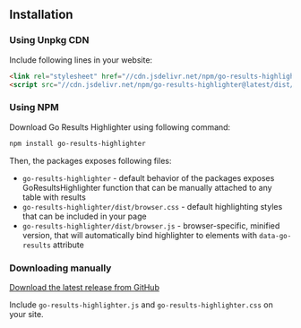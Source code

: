 ## Installation

### Using Unpkg CDN

Include following lines in your website:

```html
<link rel="stylesheet" href="//cdn.jsdelivr.net/npm/go-results-highlighter@latest/dist/browser.css">
<script src="//cdn.jsdelivr.net/npm/go-results-highlighter@latest/dist/browser.js"></script>
```

### Using NPM

Download Go Results Highlighter using following command:

```bash
npm install go-results-highlighter
```

Then, the packages exposes following files:
* `go-results-highlighter` - default behavior of the packages exposes GoResultsHighlighter function that can be manually attached to any table with results
* `go-results-highlighter/dist/browser.css` - default highlighting styles that can be included in your page
* `go-results-highlighter/dist/browser.js` - browser-specific, minified version, that will automatically bind highlighter to elements with `data-go-results` attribute
 
### Downloading manually

[Download the latest release from GitHub](https://github.com/barcicki/go-results-highlighter/releases/latest)

Include `go-results-highlighter.js` and `go-results-highlighter.css` on your site.

